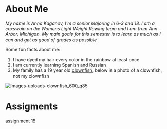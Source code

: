 # About Me
*My name is Anna Kaganov, I'm a senior majoring in 6-3 and 18. I am a coxswain on the Womens Light Weight Rowing team and I am from Ann Arbor, Michigan. My main goals for this semester is to learn as much as I can and get as good of grades as possible*

Some fun facts about me:
1. I have dyed my hair every color in the rainbow at least once
2. I am currently learning Spanish and Russian
3. My family has a 19 year old [clownfish](https://fantaseaaquariums.com/saltwater/how-long-do-clownfish-live/), below is a photo of a clownfish, not my clownfish

![images-uploads-clownfish_600_q85](https://github.com/user-attachments/assets/8193680b-f6a9-4747-b409-aea6f52ff1ad)

# Assigments
[assignment 1!!]([assignments/assignment1.md](https://github.com/aakaganov/61040-portfolio/blob/main/assignments/assignment1.md))
